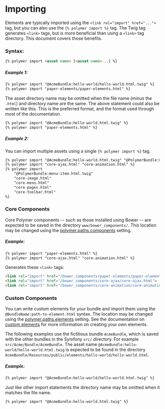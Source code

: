 # Importing
Elements are typically imported using the `<link rel="import" href="...">` tag, but
you can also use the `{% polymer import %}` tag. The Twig tag generates `<link>` tags,
but is more beneficial than using a `<link>` tag directory. This document covers
those benefits.

### Syntax:
```html
{% polymer import <asset name> [<asset name>...] %}
```

##### Example 1:
```html
{% polymer import "@AcmeBundle:hello-world/hello-world.html.twig" %}
{% polymer import "paper-elements/paper-elements.html" %}
```

The asset directory name may be omitted when the file name (minus the `.html`) and
directory name are the same. The above statement could also be written like this. This
is the preferred format, and the format used through most of the documentation.

```html
{% polymer import "@AcmeBundle:hello-world.html.twig" %}
{% polymer import "paper-elements.html" %}
```

##### Example 2:
You can import multiple assets using a single `{% polymer import %}` tag.

```html
{% polymer import "@AcmeBundle:hello-world.html.twig" "@PolymerBundle:menu-toolbar.html.twig" %}
{% polymer import "core-ajax.html" "core-animation.html" %}
{% polymer import
	"@PolymerBundle:menu-item.html.twig"
	"core-image.html"
	"core-menu.html"
	"core-pages.html"
	"core-toolbar.html"
%}
```

### Core Components
Core Polymer components -- such as those installed using Bower -- are expected to
be saved in the directory `www/bower_components/`. This location may be changed
using the [polymer.paths.components](doc/configuration.md#pathscomponents) setting.

##### Example:
```html
{% polymer import "paper-elements.html" %}
{% polymer import "core-ajax.html" "core-animation.html" %}
```

Generates these `<link>` tags:

```html
<link rel="import" href="/bower_components/paper-elements/paper-elements.html">
<link rel="import" href="/bower_components/core-ajax/core-ajax.html">
<link rel="import" href="/bower_components/core-animation/core-animation.html">
```

### Custom Components
You can write custom elements for your bundle and import them using the
`@BundleName:path-to-element.html` syntax. The location may be changed using the
[polymer.paths.elements](doc/configuration.md#pathselements) setting. See the
documentation on [custom elements](doc/custom.md) for more information on creating your own
elements.

The following examples use the fictitious bundle `AcmeBundle`, which is saved with
the other bundles in the Symfony `src/` directory. For example `src/Acme/Bundle/AcmeBundle`.
The asset name `@AcmeBundle:hello-world/hello-world.html.twig` is expected to be
found in the directory `AcmeBundle/Resources/public/elements/hello-world/hello-world.html`.

##### Example:
```html
{% polymer import "@AcmeBundle:hello-world/hello-world.html.twig" %}
```

Just like other import statements the directory name may be omitted when it matches
the file name.

```html
{% polymer import "@AcmeBundle:hello-world.html.twig" %}
```

